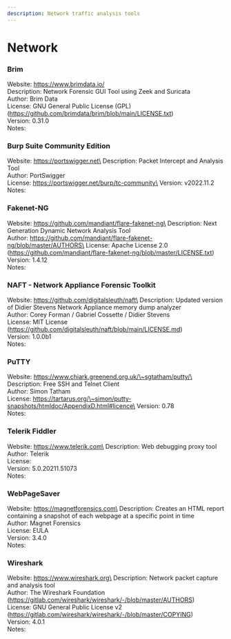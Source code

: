 ```yaml
---
description: Network traffic analysis tools
---
```


# Network

### Brim

Website: https://www.brimdata.io/  \
Description: Network Forensic GUI Tool using Zeek and Suricata  \
Author: Brim Data  \
License: GNU General Public License (GPL) (https://github.com/brimdata/brim/blob/main/LICENSE.txt)  \
Version: 0.31.0  \
Notes:

### Burp Suite Community Edition

Website: https://portswigger.net\
Description: Packet Intercept and Analysis Tool\
Author: PortSwigger\
License: https://portswigger.net/burp/tc-community\
Version: v2022.11.2\
Notes:

### Fakenet-NG

Website: https://github.com/mandiant/flare-fakenet-ng\
Description: Next Generation Dynamic Network Analysis Tool\
Author: https://github.com/mandiant/flare-fakenet-ng/blob/master/AUTHORS\
License: Apache License 2.0 (https://github.com/mandiant/flare-fakenet-ng/blob/master/LICENSE.txt)\
Version: 1.4.12\
Notes:

### NAFT - Network Appliance Forensic Toolkit

Website: https://github.com/digitalsleuth/naft\
Description: Updated version of Didier Stevens Network Appliance memory dump analyzer\
Author: Corey Forman / Gabriel Cossette / Didier Stevens\
License: MIT License (https://github.com/digitalsleuth/naft/blob/main/LICENSE.md)\
Version: 1.0.0b1\
Notes:

### PuTTY

Website: https://www.chiark.greenend.org.uk/\~sgtatham/putty/\
Description: Free SSH and Telnet Client\
Author: Simon Tatham\
License: https://tartarus.org/\~simon/putty-snapshots/htmldoc/AppendixD.html#licence\
Version: 0.78\
Notes:

### Telerik Fiddler

Website: https://www.telerik.com\
Description: Web debugging proxy tool\
Author: Telerik\
License:\
Version: 5.0.20211.51073\
Notes:

### WebPageSaver

Website: https://magnetforensics.com\
Description: Creates an HTML report containing a snapshot of each webpage at a specific point in time\
Author: Magnet Forensics\
License: EULA\
Version: 3.4.0\
Notes:

### Wireshark

Website: https://www.wireshark.org\
Description: Network packet capture and analysis tool\
Author: The Wireshark Foundation (https://gitlab.com/wireshark/wireshark/-/blob/master/AUTHORS)\
License: GNU General Public License v2 (https://gitlab.com/wireshark/wireshark/-/blob/master/COPYING)\
Version: 4.0.1\
Notes:
